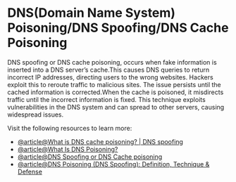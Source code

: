 # DNS(Domain Name System) Poisoning/DNS Spoofing/DNS Cache Poisoning

DNS spoofing or DNS cache poisoning, occurs when fake information is inserted into a DNS server’s cache.This causes DNS queries to return incorrect IP addresses, directing users to the wrong websites. Hackers exploit this to reroute traffic to malicious sites. The issue persists until the cached information is corrected.When the cache is poisoned, it misdirects traffic until the incorrect information is fixed. This technique exploits vulnerabilities in the DNS system and can spread to other servers, causing widespread issues.


Visit the following resources to learn more:

- [@article@What is DNS cache poisoning? | DNS spoofing](https://www.cloudflare.com/learning/dns/dns-cache-poisoning/)
- [@article@What Is DNS Poisoning?](https://www.fortinet.com/resources/cyberglossary/dns-poisoning)
- [@article@DNS Spoofing or DNS Cache poisoning](https://www.geeksforgeeks.org/dns-spoofing-or-dns-cache-poisoning/)
- [@article@DNS Poisoning (DNS Spoofing): Definition, Technique & Defense](https://www.okta.com/identity-101/dns-poisoning/)
